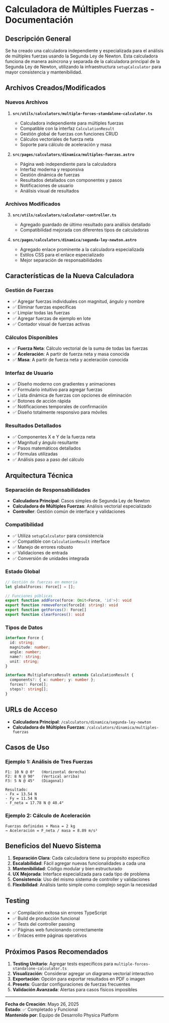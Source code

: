 # Calculadora de Múltiples Fuerzas - Documentación

## Descripción General

Se ha creado una calculadora independiente y especializada para el análisis de múltiples fuerzas usando la Segunda Ley de Newton. Esta calculadora funciona de manera asíncrona y separada de la calculadora principal de la Segunda Ley de Newton, utilizando la infraestructura `setupCalculator` para mayor consistencia y mantenibilidad.

## Archivos Creados/Modificados

### Nuevos Archivos

1. **`src/utils/calculators/multiple-forces-standalone-calculator.ts`**
   - Calculadora independiente para múltiples fuerzas
   - Compatible con la interfaz `CalculationResult` 
   - Gestión global de fuerzas con funciones CRUD
   - Cálculos vectoriales de fuerza neta
   - Soporte para cálculo de aceleración y masa

2. **`src/pages/calculators/dinamica/multiples-fuerzas.astro`**
   - Página web independiente para la calculadora
   - Interfaz moderna y responsiva
   - Gestión dinámica de fuerzas
   - Resultados detallados con componentes y pasos
   - Notificaciones de usuario
   - Análisis visual de resultados

### Archivos Modificados

3. **`src/utils/calculators/calculator-controller.ts`**
   - Agregado guardado de último resultado para análisis detallado
   - Compatibilidad mejorada con diferentes tipos de calculadoras

4. **`src/pages/calculators/dinamica/segunda-ley-newton.astro`**
   - Agregado enlace prominente a la calculadora especializada
   - Estilos CSS para el enlace especializado
   - Mejor separación de responsabilidades

## Características de la Nueva Calculadora

### Gestión de Fuerzas
- ✅ Agregar fuerzas individuales con magnitud, ángulo y nombre
- ✅ Eliminar fuerzas específicas
- ✅ Limpiar todas las fuerzas
- ✅ Agregar fuerzas de ejemplo en lote
- ✅ Contador visual de fuerzas activas

### Cálculos Disponibles
- ✅ **Fuerza Neta**: Cálculo vectorial de la suma de todas las fuerzas
- ✅ **Aceleración**: A partir de fuerza neta y masa conocida
- ✅ **Masa**: A partir de fuerza neta y aceleración conocida

### Interfaz de Usuario
- ✅ Diseño moderno con gradientes y animaciones
- ✅ Formulario intuitivo para agregar fuerzas
- ✅ Lista dinámica de fuerzas con opciones de eliminación
- ✅ Botones de acción rápida
- ✅ Notificaciones temporales de confirmación
- ✅ Diseño totalmente responsivo para móviles

### Resultados Detallados
- ✅ Componentes X e Y de la fuerza neta
- ✅ Magnitud y ángulo resultante
- ✅ Pasos matemáticos detallados
- ✅ Fórmulas utilizadas
- ✅ Análisis paso a paso del cálculo

## Arquitectura Técnica

### Separación de Responsabilidades
- **Calculadora Principal**: Casos simples de Segunda Ley de Newton
- **Calculadora de Múltiples Fuerzas**: Análisis vectorial especializado
- **Controller**: Gestión común de interface y validaciones

### Compatibilidad
- ✅ Utiliza `setupCalculator` para consistencia
- ✅ Compatible con `CalculationResult` interface
- ✅ Manejo de errores robusto
- ✅ Validaciones de entrada
- ✅ Conversión de unidades integrada

### Estado Global
```typescript
// Gestión de fuerzas en memoria
let globalForces: Force[] = [];

// Funciones públicas
export function addForce(force: Omit<Force, 'id'>): void
export function removeForce(forceId: string): void
export function getForces(): Force[]
export function clearForces(): void
```

### Tipos de Datos
```typescript
interface Force {
  id: string;
  magnitude: number;
  angle: number;
  name?: string;
  unit: string;
}

interface MultipleForceResult extends CalculationResult {
  components?: { x: number; y: number };
  forces?: Force[];
  steps?: string[];
}
```

## URLs de Acceso

- **Calculadora Principal**: `/calculators/dinamica/segunda-ley-newton`
- **Calculadora de Múltiples Fuerzas**: `/calculators/dinamica/multiples-fuerzas`

## Casos de Uso

### Ejemplo 1: Análisis de Tres Fuerzas
```
F1: 10 N @ 0°   (Horizontal derecha)
F2: 8 N @ 90°   (Vertical arriba)  
F3: 5 N @ 45°   (Diagonal)

Resultado:
- Fx = 13.54 N
- Fy = 11.54 N
- F_neta = 17.78 N @ 40.4°
```

### Ejemplo 2: Cálculo de Aceleración
```
Fuerzas definidas + Masa = 2 kg
→ Aceleración = F_neta / masa = 8.89 m/s²
```

## Beneficios del Nuevo Sistema

1. **Separación Clara**: Cada calculadora tiene su propósito específico
2. **Escalabilidad**: Fácil agregar nuevas funcionalidades a cada una
3. **Mantenibilidad**: Código modular y bien estructurado
4. **UX Mejorada**: Interface especializada para cada tipo de problema
5. **Consistencia**: Uso del mismo sistema de controller y validaciones
6. **Flexibilidad**: Análisis tanto simple como complejo según la necesidad

## Testing

- ✅ Compilación exitosa sin errores TypeScript
- ✅ Build de producción funcional
- ✅ Tests del controller passing
- ✅ Páginas web funcionando correctamente
- ✅ Enlaces entre páginas operativos

## Próximos Pasos Recomendados

1. **Testing Unitario**: Agregar tests específicos para `multiple-forces-standalone-calculator.ts`
2. **Visualización**: Considerar agregar un diagrama vectorial interactivo
3. **Exportación**: Opción para exportar resultados en PDF o imagen
4. **Presets**: Guardar configuraciones de fuerzas frecuentes
5. **Validación Avanzada**: Alertas para casos físicos imposibles

---

**Fecha de Creación**: Mayo 26, 2025  
**Estado**: ✅ Completado y Funcional  
**Mantenido por**: Equipo de Desarrollo Physica Platform
